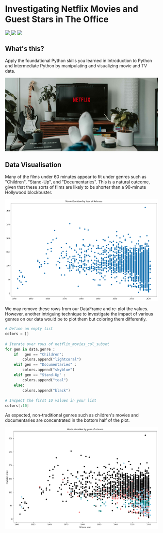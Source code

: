 # Investigating Netflix Movies and Guest Stars in The Office

<p >
    <a href="https://www.python.org/doc/" alt="Python 3.7">
        <img src="https://img.shields.io/badge/Python-v3.7+-brightgreen.svg" />
    </a>
    <img src="https://img.shields.io/badge/Data Manipulation-Pandas-orange" >
    <img src="https://img.shields.io/badge/Llibrary-Matplotlib-ff69b4" >
</p>  

## What's this?
Apply the foundational Python skills you learned in Introduction to Python and Intermediate Python by manipulating and visualizing movie and TV data.

![cool image](./screencover.jpg)

## Data Visualisation
Many of the films under 60 minutes appear to fit under genres such as "Children", "Stand-Up", and "Documentaries". This is a natural outcome, given that these sorts of films are likely to be shorter than a 90-minute Hollywood blockbuster.

<p align="center">
  <img src="https://github.com/tantikornpoon/Investigating-Netflix-Movies-and-Guest-Stars-in-The-Office/blob/main/screenshot_01.png"/>
</p>

We may remove these rows from our DataFrame and re-plot the values. However, another intriguing technique to investigate the impact of various genres on our data would be to plot them but coloring them differently.

```python
# Define an empty list
colors = []

# Iterate over rows of netflix_movies_col_subset
for gen in data.genre :
    if   gen == "Children":
        colors.append("lightcoral")
    elif gen == "Documentaries" :
        colors.append("skyblue")
    elif gen == "Stand-Up" :
        colors.append("teal")
    else:
        colors.append("black")
        
# Inspect the first 10 values in your list        
colors[:10]
```

As expected, non-traditional genres such as children's movies and documentaries are concentrated in the bottom half of the plot.

<p align="center">
  <img src="https://github.com/tantikornpoon/Investigating-Netflix-Movies-and-Guest-Stars-in-The-Office/blob/main/screenshot_02.png"/>
</p>
